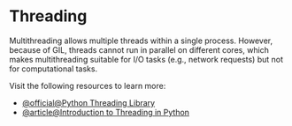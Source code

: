 # Threading

Multithreading allows multiple threads within a single process. However, because of GIL, threads cannot run in parallel on different cores, which makes multithreading suitable for I/O tasks (e.g., network requests) but not for computational tasks.

Visit the following resources to learn more:

- [@official@Python Threading Library](https://docs.python.org/3/library/threading.html)
- [@article@Introduction to Threading in Python](https://realpython.com/intro-to-python-threading/)